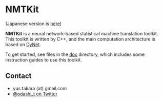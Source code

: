 NMTKit
======


(Japanese version is [here](https://github.com/odashi/nmtkit/tree/master/README_ja.md))

**NMTKit** is a neural network-based statistical machine translation toolkit.
This toolkit is written by C++, and the main computation architecture is based
on [DyNet](https://github.com/clab/dynet).

To get started, see files in the
[doc](https://github.com/odashi/nmtkit/tree/master/doc) directory, which
includes some instruction guides to use this toolkit.


Contact
-------

* yus.takara (at) gmail.com
* [@odashi_t on Twitter](https://twitter.com/odashi_t)
